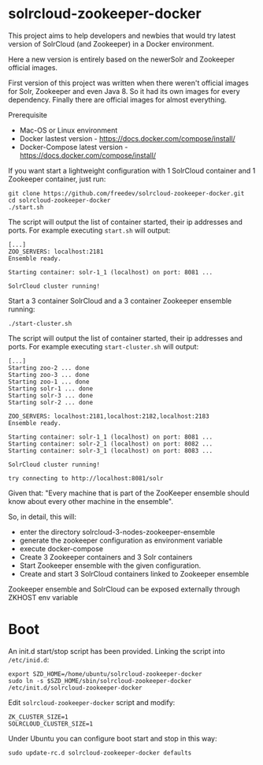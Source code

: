 solrcloud-zookeeper-docker
================

This project aims to help developers and newbies that would try latest version of SolrCloud (and Zookeeper) in a Docker environment.

Here a  new version is entirely based on the newerSolr and Zookeeper official images. 

First version of this project was written when there weren't official images for Solr, Zookeeper and even Java 8. So it had its own images for every dependency. Finally there are official images for almost everything.

Prerequisite

 * Mac-OS or Linux environment
 * Docker lastest version - https://docs.docker.com/compose/install/
 * Docker-Compose latest version - https://docs.docker.com/compose/install/

If you want start a lightweight configuration with 1 SolrCloud container and 1 Zookeeper container, just run:

  	git clone https://github.com/freedev/solrcloud-zookeeper-docker.git
    cd solrcloud-zookeeper-docker
    ./start.sh

The script will output the list of container started, their ip addresses and ports. For example executing `start.sh` will output:

    [...]
    ZOO_SERVERS: localhost:2181
    Ensemble ready.

    Starting container: solr-1_1 (localhost) on port: 8081 ...

    SolrCloud cluster running!
    
Start a 3 container SolrCloud and a 3 container Zookeeper ensemble running:

    ./start-cluster.sh
    
The script will output the list of container started, their ip addresses and ports. For example executing `start-cluster.sh` will output:

    [...]
    Starting zoo-2 ... done
    Starting zoo-3 ... done
    Starting zoo-1 ... done
    Starting solr-1 ... done
    Starting solr-3 ... done
    Starting solr-2 ... done

    ZOO_SERVERS: localhost:2181,localhost:2182,localhost:2183
    Ensemble ready.

    Starting container: solr-1_1 (localhost) on port: 8081 ...
    Starting container: solr-2_1 (localhost) on port: 8082 ...
    Starting container: solr-3_1 (localhost) on port: 8083 ...

    SolrCloud cluster running!

    try connecting to http://localhost:8081/solr


Given that: "Every machine that is part of the ZooKeeper ensemble should know about every other machine in the ensemble". 

So, in detail, this will:

- enter the directory solrcloud-3-nodes-zookeeper-ensemble
- generate the zookeeper configuration as environment variable
- execute docker-compose
- Create 3 Zookeeper containers and 3 Solr containers
- Start Zookeeper ensemble with the given configuration.
- Create and start 3 SolrCloud containers linked to Zookeeper ensemble

Zookeeper ensemble and SolrCloud can be exposed externally through ZKHOST env variable

# Boot
An init.d start/stop script has been provided. Linking the script into `/etc/inid.d`:

	export SZD_HOME=/home/ubuntu/solrcloud-zookeeper-docker
    sudo ln -s $SZD_HOME/sbin/solrcloud-zookeeper-docker /etc/init.d/solrcloud-zookeeper-docker
    
Edit `solrcloud-zookeeper-docker` script and modify:

	ZK_CLUSTER_SIZE=1
	SOLRCLOUD_CLUSTER_SIZE=1
    
Under Ubuntu you can configure boot start and stop in this way:
    
    sudo update-rc.d solrcloud-zookeeper-docker defaults
    

